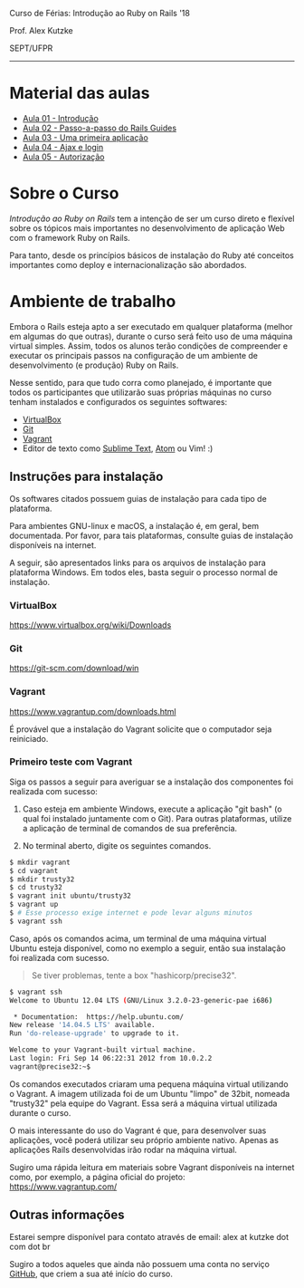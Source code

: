 Curso de Férias: Introdução ao Ruby on Rails '18

Prof. Alex Kutzke

SEPT/UFPR

---

# Material das aulas

* [Aula 01 - Introdução](01.md)
* [Aula 02 - Passo-a-passo do Rails Guides](02.md)
* [Aula 03 - Uma primeira aplicação](03.md)
* [Aula 04 - Ajax e login](04.md)
* [Aula 05 - Autorização](05.md)

# Sobre o Curso

*Introdução ao Ruby on Rails* tem a intenção de ser um curso direto e flexível sobre os tópicos mais importantes no desenvolvimento de aplicação Web com o framework Ruby on Rails.

Para tanto, desde os princípios básicos de instalação do Ruby até conceitos importantes como deploy e internacionalização são abordados.

# Ambiente de trabalho

Embora o Rails esteja apto a ser executado em qualquer plataforma (melhor em algumas do que outras), durante o curso será feito uso de uma máquina virtual simples. Assim, todos os alunos terão condições de compreender e executar os principais passos na configuração de um ambiente de desenvolvimento (e produção) Ruby on Rails.

Nesse sentido, para que tudo corra como planejado, é importante que todos os participantes que utilizarão suas próprias máquinas no curso tenham instalados e configurados os seguintes softwares:

* [VirtualBox]
* [Git]
* [Vagrant]
* Editor de texto como [Sublime Text], [Atom] ou Vim! :)

## Instruções para instalação

Os softwares citados possuem guias de instalação para cada tipo de plataforma.

Para ambientes GNU-linux e macOS, a instalação é, em geral, bem documentada.
Por favor, para tais plataformas, consulte guias de instalação disponíveis na internet.

A seguir, são apresentados links para os arquivos de instalação para plataforma Windows. Em todos eles, basta seguir o processo normal de instalação.

### VirtualBox

https://www.virtualbox.org/wiki/Downloads

### Git

https://git-scm.com/download/win

### Vagrant

https://www.vagrantup.com/downloads.html

É provável que a instalação do Vagrant solicite que o computador seja reiniciado.

### Primeiro teste com Vagrant

Siga os passos a seguir para averiguar se a instalação dos componentes foi realizada com sucesso:

1) Caso esteja em ambiente Windows, execute a aplicação "git bash" (o qual foi instalado juntamente com o Git). Para outras plataformas, utilize a aplicação de terminal de comandos de sua preferência.

2) No terminal aberto, digite os seguintes comandos.

```bash
$ mkdir vagrant
$ cd vagrant
$ mkdir trusty32
$ cd trusty32
$ vagrant init ubuntu/trusty32
$ vagrant up
$ # Esse processo exige internet e pode levar alguns minutos
$ vagrant ssh
```

Caso, após os comandos acima, um terminal de uma máquina virtual Ubuntu esteja disponível, como no exemplo a seguir, então sua instalação foi realizada com sucesso.

> Se tiver problemas, tente a box "hashicorp/precise32".

```bash
$ vagrant ssh
Welcome to Ubuntu 12.04 LTS (GNU/Linux 3.2.0-23-generic-pae i686)

 * Documentation:  https://help.ubuntu.com/
New release '14.04.5 LTS' available.
Run 'do-release-upgrade' to upgrade to it.

Welcome to your Vagrant-built virtual machine.
Last login: Fri Sep 14 06:22:31 2012 from 10.0.2.2
vagrant@precise32:~$
```

Os comandos executados criaram uma pequena máquina virtual utilizando o Vagrant. A imagem utilizada foi de um Ubuntu "limpo" de 32bit, nomeada "trusty32" pela equipe do Vagrant. Essa será a máquina virtual utilizada durante o curso.

O mais interessante do uso do Vagrant é que, para desenvolver suas aplicações, você poderá utilizar seu próprio ambiente nativo. Apenas as aplicações Rails desenvolvidas irão rodar na máquina virtual.

Sugiro uma rápida leitura em materiais sobre Vagrant disponíveis na internet como, por exemplo, a página oficial do projeto: https://www.vagrantup.com/

## Outras informações

Estarei sempre disponível para contato através de email: alex at kutzke dot com dot br

Sugiro a todos aqueles que ainda não possuem uma conta no serviço [GitHub], que criem a sua até início do curso.

[VirtualBox]: https://www.virtualbox.org/wiki/Downloads
[Git]: https://git-scm.com/downloads
[Vagrant]: https://www.vagrantup.com/
[Sublime Text]: https://www.sublimetext.com/
[GitHub]: http://www.github.com
[Atom]: https://atom.io
